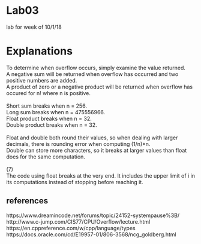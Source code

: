 # Lab03
lab for week of 10/1/18
<h1>Explanations</h1>
To determine when overflow occurs, simply examine the value returned.
<br>
A negative sum will be returned when overflow has occurred and two positive numbers are added. 
<br>
A product of zero or a negative product will be returned when overflow has occured for n! where n is positive.
<br><br>
Short sum breaks when n = 256.
<br>
Long sum breaks when n = 475556966.
<br>
Float product breaks when n = 32.
<br>
Double product breaks when n = 32.
<br><br>
Float and double both round their values, so when dealing with larger decimals, there is rounding error when computing (1/n)*n.
<br>
Double can store more characters, so it breaks at larger values than float does for the same computation.
<br><br>
(7)
<br>
The code using float breaks at the very end. It includes the upper limit of i in its computations instead of stopping before reaching it. 
<br>
<h2>references</h2>
https://www.dreamincode.net/forums/topic/24152-systempause%3B/
<br>
http://www.c-jump.com/CIS77/CPU/Overflow/lecture.html
<br>
https://en.cppreference.com/w/cpp/language/types
<br>
https://docs.oracle.com/cd/E19957-01/806-3568/ncg_goldberg.html
